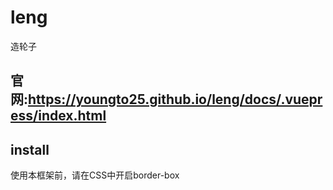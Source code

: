 # leng

造轮子

## 官网:https://youngto25.github.io/leng/docs/.vuepress/index.html

## install

使用本框架前，请在CSS中开启border-box
